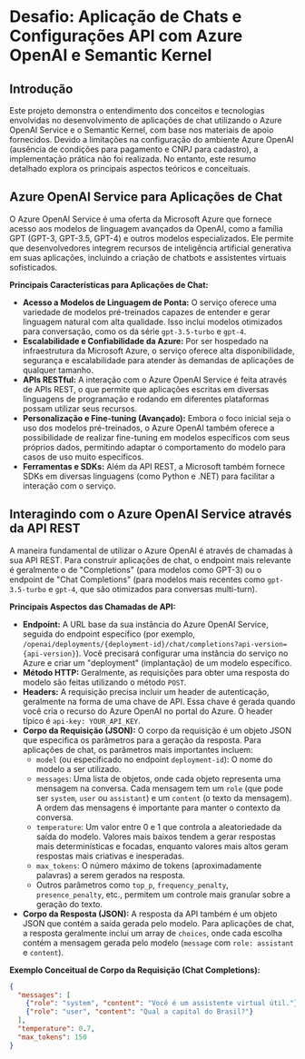 # Desafio: Aplicação de Chats e Configurações API com Azure OpenAI e Semantic Kernel

## Introdução

Este projeto demonstra o entendimento dos conceitos e tecnologias envolvidas no desenvolvimento de aplicações de chat utilizando o Azure OpenAI Service e o Semantic Kernel, com base nos materiais de apoio fornecidos. Devido a limitações na configuração do ambiente Azure OpenAI (ausência de condições para pagamento e CNPJ para cadastro), a implementação prática não foi realizada. No entanto, este resumo detalhado explora os principais aspectos teóricos e conceituais.

## Azure OpenAI Service para Aplicações de Chat

O Azure OpenAI Service é uma oferta da Microsoft Azure que fornece acesso aos modelos de linguagem avançados da OpenAI, como a família GPT (GPT-3, GPT-3.5, GPT-4) e outros modelos especializados. Ele permite que desenvolvedores integrem recursos de inteligência artificial generativa em suas aplicações, incluindo a criação de chatbots e assistentes virtuais sofisticados.

**Principais Características para Aplicações de Chat:**

* **Acesso a Modelos de Linguagem de Ponta:** O serviço oferece uma variedade de modelos pré-treinados capazes de entender e gerar linguagem natural com alta qualidade. Isso inclui modelos otimizados para conversação, como os da série `gpt-3.5-turbo` e `gpt-4`.
* **Escalabilidade e Confiabilidade da Azure:** Por ser hospedado na infraestrutura da Microsoft Azure, o serviço oferece alta disponibilidade, segurança e escalabilidade para atender às demandas de aplicações de qualquer tamanho.
* **APIs RESTful:** A interação com o Azure OpenAI Service é feita através de APIs REST, o que permite que aplicações escritas em diversas linguagens de programação e rodando em diferentes plataformas possam utilizar seus recursos.
* **Personalização e Fine-tuning (Avançado):** Embora o foco inicial seja o uso dos modelos pré-treinados, o Azure OpenAI também oferece a possibilidade de realizar fine-tuning em modelos específicos com seus próprios dados, permitindo adaptar o comportamento do modelo para casos de uso muito específicos.
* **Ferramentas e SDKs:** Além da API REST, a Microsoft também fornece SDKs em diversas linguagens (como Python e .NET) para facilitar a interação com o serviço.

## Interagindo com o Azure OpenAI Service através da API REST

A maneira fundamental de utilizar o Azure OpenAI é através de chamadas à sua API REST. Para construir aplicações de chat, o endpoint mais relevante é geralmente o de "Completions" (para modelos como GPT-3) ou o endpoint de "Chat Completions" (para modelos mais recentes como `gpt-3.5-turbo` e `gpt-4`, que são otimizados para conversas multi-turn).

**Principais Aspectos das Chamadas de API:**

* **Endpoint:** A URL base da sua instância do Azure OpenAI Service, seguida do endpoint específico (por exemplo, `/openai/deployments/{deployment-id}/chat/completions?api-version={api-version}`). Você precisará configurar uma instância do serviço no Azure e criar um "deployment" (implantação) de um modelo específico.
* **Método HTTP:** Geralmente, as requisições para obter uma resposta do modelo são feitas utilizando o método `POST`.
* **Headers:** A requisição precisa incluir um header de autenticação, geralmente na forma de uma chave de API. Essa chave é gerada quando você cria o recurso do Azure OpenAI no portal do Azure. O header típico é `api-key: YOUR_API_KEY`.
* **Corpo da Requisição (JSON):** O corpo da requisição é um objeto JSON que especifica os parâmetros para a geração da resposta. Para aplicações de chat, os parâmetros mais importantes incluem:
    * `model` (ou especificado no endpoint `deployment-id`): O nome do modelo a ser utilizado.
    * `messages`: Uma lista de objetos, onde cada objeto representa uma mensagem na conversa. Cada mensagem tem um `role` (que pode ser `system`, `user` ou `assistant`) e um `content` (o texto da mensagem). A ordem das mensagens é importante para manter o contexto da conversa.
    * `temperature`: Um valor entre 0 e 1 que controla a aleatoriedade da saída do modelo. Valores mais baixos tendem a gerar respostas mais determinísticas e focadas, enquanto valores mais altos geram respostas mais criativas e inesperadas.
    * `max_tokens`: O número máximo de tokens (aproximadamente palavras) a serem gerados na resposta.
    * Outros parâmetros como `top_p`, `frequency_penalty`, `presence_penalty`, etc., permitem um controle mais granular sobre a geração do texto.
* **Corpo da Resposta (JSON):** A resposta da API também é um objeto JSON que contém a saída gerada pelo modelo. Para aplicações de chat, a resposta geralmente inclui um array de `choices`, onde cada escolha contém a mensagem gerada pelo modelo (`message` com `role: assistant` e `content`).

**Exemplo Conceitual de Corpo da Requisição (Chat Completions):**

```json
{
  "messages": [
    {"role": "system", "content": "Você é um assistente virtual útil."},
    {"role": "user", "content": "Qual a capital do Brasil?"}
  ],
  "temperature": 0.7,
  "max_tokens": 150
}

